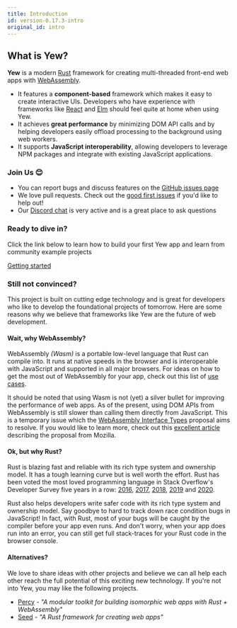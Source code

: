```yaml
---
title: Introduction
id: version-0.17.3-intro
original_id: intro
---
```


## What is Yew?

**Yew** is a modern [Rust](https://www.rust-lang.org/) framework for creating multi-threaded front-end web apps with [WebAssembly](https://webassembly.org/).

* It features a **component-based** framework which makes it easy to create interactive UIs. Developers who have experience with frameworks like [React](https://reactjs.org/) and [Elm](https://elm-lang.org/) should feel quite at home when using Yew.
* It achieves **great performance** by minimizing DOM API calls and by helping developers easily 
offload processing to the background using web workers.
* It supports **JavaScript interoperability**, allowing developers to leverage NPM packages and 
integrate with existing JavaScript applications.

### Join Us 😊

* You can report bugs and discuss features on the [GitHub issues page](https://github.com/yewstack/yew/issues)
* We love pull requests. Check out the [good first issues](https://github.com/yewstack/yew/issues?q=is%3Aopen+is%3Aissue+label%3A%22good+first+issue%22) 
if you'd like to help out!
* Our [Discord chat](https://discord.gg/VQck8X4) is very active and is a great place to ask 
questions

### Ready to dive in?

Click the link below to learn how to build your first Yew app and learn from community example projects

[Getting started](getting-started/project-setup.md)

### Still not convinced?

This project is built on cutting edge technology and is great for developers who like to develop the foundational projects of tomorrow. Here are some reasons why we believe that frameworks like Yew are the future of web development.

#### Wait, why WebAssembly?

WebAssembly _\(Wasm\)_ is a portable low-level language that Rust can compile into. It runs at 
native speeds in the browser and is interoperable with JavaScript and supported in all major 
browsers. For ideas on how to get the most out of WebAssembly for your app, check out this list of 
[use cases](https://webassembly.org/docs/use-cases/).

It should be noted that using Wasm is not \(yet\) a silver bullet for improving the performance of 
web apps. As of the present, using DOM APIs from WebAssembly is still slower than calling them 
directly from JavaScript. This is a temporary issue which the 
[WebAssembly Interface Types](https://github.com/WebAssembly/interface-types/blob/master/proposals/interface-types/Explainer.md) proposal aims to resolve. If you would like to learn more, check out this 
[excellent article](https://hacks.mozilla.org/2019/08/webassembly-interface-types/) describing the proposal from Mozilla.
#### Ok, but why Rust?

Rust is blazing fast and reliable with its rich type system and ownership model. It has a tough 
learning curve but is well worth the effort. Rust has been voted the most loved programming 
language in Stack Overflow's Developer Survey five years in a row: 
[2016](https://insights.stackoverflow.com/survey/2016#technology-most-loved-dreaded-and-wanted), 
[2017](https://insights.stackoverflow.com/survey/2017#most-loved-dreaded-and-wanted), 
[2018](https://insights.stackoverflow.com/survey/2018#technology-_-most-loved-dreaded-and-wanted-languages), 
[2019](https://insights.stackoverflow.com/survey/2019#technology-_-most-loved-dreaded-and-wanted-languages) 
and [2020](https://insights.stackoverflow.com/survey/2020#most-loved-dreaded-and-wanted).

Rust also helps developers write safer code with its rich type system and ownership model. Say 
goodbye to hard to track down race condition bugs in JavaScript! In fact, with Rust, most of your 
bugs will be caught by the compiler before your app even runs. And don't worry, when your app does 
run into an error, you can still get full stack-traces for your Rust code in the browser console.

#### Alternatives?

We love to share ideas with other projects and believe we can all help each other reach the full 
potential of this exciting new technology. If you're not into Yew, you may like the following projects.

* [Percy](https://github.com/chinedufn/percy) - _"A modular toolkit for building isomorphic web apps 
with Rust + WebAssembly"_
* [Seed](https://github.com/seed-rs/seed) - _"A Rust framework for creating web apps"_
